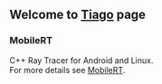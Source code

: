 ## Welcome to [Tiago](https://tiagomssantos.github.io) page

### MobileRT

C++ Ray Tracer for Android and Linux.<br/>
For more details see [MobileRT](https://github.com/TiagoMSSantos/MobileRT).<br/>
